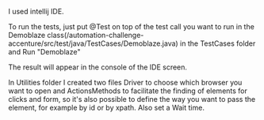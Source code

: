 

I used intellij IDE.

To run the tests, just put @Test on top of the test call you want to run in the Demoblaze class(/automation-challenge-accenture/src/test/java/TestCases/Demoblaze.java) in the TestCases folder and Run "Demoblaze"

The result will appear in the console of the IDE screen.

In Utilities folder I created two files Driver to choose which browser you want to open and ActionsMethods to facilitate the finding of elements for clicks and form, so it's also possible to define the way you want to pass the element, for example by id or by xpath. Also set a Wait time.



